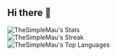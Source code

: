 ## Hi there 👋

![TheSimpleMau's Stats](https://github-readme-stats.vercel.app/api?username=TheSimpleMau&theme=blueberry&show_icons=true&hide_border=false&count_private=true)
<br>
![TheSimpleMau's Streak](https://github-readme-streak-stats.herokuapp.com/?user=TheSimpleMau&theme=blueberry&hide_border=false)
<br>
![TheSimpleMau's Top Languages](https://github-readme-stats.vercel.app/api/top-langs/?username=TheSimpleMau&theme=blueberry&show_icons=true&hide_border=false&layout=compact)

<!--
**TheSimpleMau/TheSimpleMau** is a ✨ _special_ ✨ repository because its `README.md` (this file) appears on your GitHub profile.

Here are some ideas to get you started:

- 🔭 I’m currently working on ...
- 🌱 I’m currently learning ...
- 👯 I’m looking to collaborate on ...
- 🤔 I’m looking for help with ...
- 💬 Ask me about ...
- 📫 How to reach me: ...
- 😄 Pronouns: ...
- ⚡ Fun fact: ...
-->
